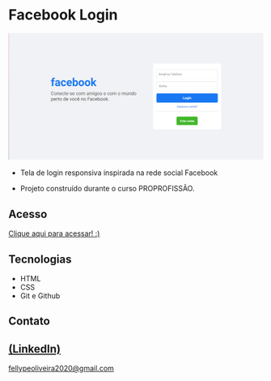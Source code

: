 # Facebook Login

 ![preview](./.github/preview.png)
 
 - Tela de login responsiva inspirada na rede social Facebook

 - Projeto construído durante o curso PROPROFISSÃO.

## Acesso
 [Clique aqui para acessar! :)](https://1fellype.github.io/Facebook-login/)

## Tecnologias

- HTML
- CSS
- Git e Github

## Contato
[(LinkedIn)](https://www.linkedin.com/in/fellype-oliveira-920699230/)
-----
fellypeoliveira2020@gmail.com